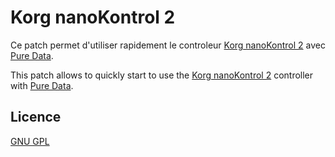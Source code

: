 # Korg nanoKontrol 2

Ce patch permet d'utiliser rapidement le controleur [Korg nanoKontrol 2](https://korg.com/us/products/computergear/nanokontrol2) avec [Pure Data](https://puredata.info).

This patch allows to quickly start to use the [Korg nanoKontrol 2](https://korg.com/us/products/computergear/nanokontrol2) controller with [Pure Data](https://puredata.info).

## Licence

[GNU GPL](https://gnu.org/licenses/gpl.html)
